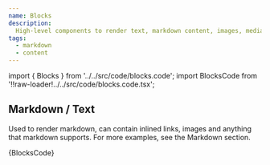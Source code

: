 ```yaml
---
name: Blocks
description:
  High-level components to render text, markdown content, images, medias etc.
tags:
  - markdown
  - content
---
```


<!-- CODE IMPORTS -->

<!-- prettier-ignore -->
import { Blocks } from '../../src/code/blocks.code'; 
import BlocksCode from '!!raw-loader!../../src/code/blocks.code.tsx';

<!-- END CODE IMPORTS -->

<DocHeader props={props}/>

## Markdown / Text

Used to render markdown, can contain inlined links, images and anything that
markdown supports. For more examples, see the Markdown section.

<ThemeWrapper>
  <Blocks />
</ThemeWrapper>

<CodeBlock>{BlocksCode}</CodeBlock>

